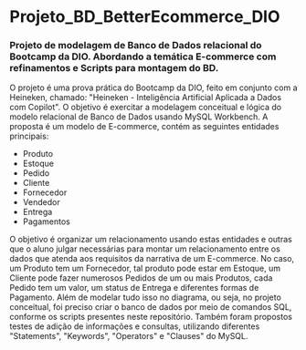 # Projeto_BD_BetterEcommerce_DIO
### Projeto de modelagem de Banco de Dados relacional do Bootcamp da DIO. Abordando a temática E-commerce com refinamentos e Scripts para montagem do BD.

O projeto é uma prova prática do Bootcamp da DIO, feito em conjunto com a Heineken, chamado: "Heineken - Inteligência Artificial Aplicada a Dados com Copilot". O objetivo é exercitar a modelagem conceitual e lógica do modelo relacional de Banco de Dados usando MySQL Workbench. A proposta é um modelo de E-commerce, contém as seguintes entidades principais:
- Produto
- Estoque
- Pedido
- Cliente
- Fornecedor
- Vendedor
- Entrega
- Pagamentos

O objetivo é organizar um relacionamento usando estas entidades e outras que o aluno julgar necessárias para montar um relacionamento entre os dados que atenda aos requisitos da narrativa de um E-commerce. No caso, um Produto tem um Fornecedor, tal produto pode estar em Estoque, um Cliente pode fazer numerosos Pedidos de um ou mais Produtos, cada Pedido tem um valor, um status de Entrega e diferentes formas de Pagamento. Além de modelar tudo isso no diagrama, ou seja, no projeto conceitual, foi preciso criar o banco de dados por meio de comandos SQL, conforme os scripts presentes neste repositório. Também foram propostos testes de adição de informações e consultas, utilizando diferentes "Statements", "Keywords", "Operators" e "Clauses" do MySQL.
